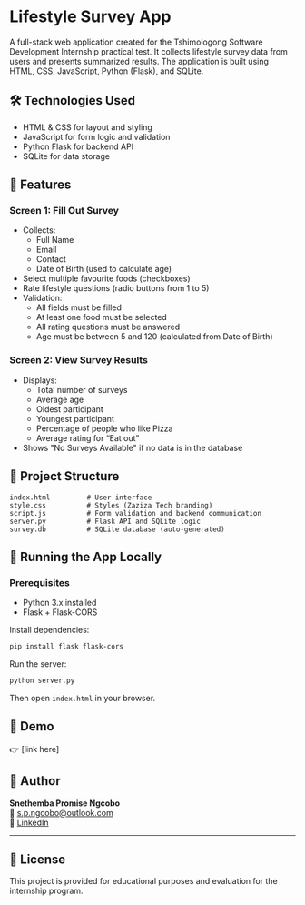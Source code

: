 
# Lifestyle Survey App

A full-stack web application created for the Tshimologong Software Development Internship practical test. It collects lifestyle survey data from users and presents summarized results. The application is built using HTML, CSS, JavaScript, Python (Flask), and SQLite.

## 🛠️ Technologies Used

- HTML & CSS for layout and styling
- JavaScript for form logic and validation
- Python Flask for backend API
- SQLite for data storage

## 🎯 Features

### Screen 1: Fill Out Survey
- Collects:
  - Full Name
  - Email
  - Contact
  - Date of Birth (used to calculate age)
- Select multiple favourite foods (checkboxes)
- Rate lifestyle questions (radio buttons from 1 to 5)
- Validation:
  - All fields must be filled
  - At least one food must be selected
  - All rating questions must be answered
  - Age must be between 5 and 120 (calculated from Date of Birth)

### Screen 2: View Survey Results
- Displays:
  - Total number of surveys
  - Average age
  - Oldest participant
  - Youngest participant
  - Percentage of people who like Pizza
  - Average rating for “Eat out”
- Shows "No Surveys Available" if no data is in the database

## 📂 Project Structure

```
index.html         # User interface
style.css          # Styles (Zaziza Tech branding)
script.js          # Form validation and backend communication
server.py          # Flask API and SQLite logic
survey.db          # SQLite database (auto-generated)
```

## 🚀 Running the App Locally

### Prerequisites
- Python 3.x installed
- Flask + Flask-CORS

Install dependencies:

```bash
pip install flask flask-cors
```

Run the server:

```bash
python server.py
```

Then open `index.html` in your browser.

## 🎥 Demo

👉 [link here]

## 👤 Author

**Snethemba Promise Ngcobo**  
📧 s.p.ngcobo@outlook.com  
🔗 [LinkedIn](https://za.linkedin.com/in/spngcobo)

---

## 📄 License

This project is provided for educational purposes and evaluation for the internship program.
